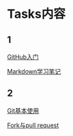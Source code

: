 # Tasks内容
## 1
[GitHub入门](https://github.com/StrayPumpkin/Task/blob/main/GitHub%E5%85%A5%E9%97%A8.md)

[Markdown学习笔记](https://github.com/StrayPumpkin/Task/blob/main/Markdown%E4%BD%BF%E7%94%A8%E7%AC%94%E8%AE%B0.md)
## 2
[Git基本使用](https://github.com/StrayPumpkin/Task/blob/main/Git%E5%9F%BA%E6%9C%AC%E4%BD%BF%E7%94%A8.md)

[Fork与pull request](https://github.com/StrayPumpkin/Task/blob/main/Fork%E4%B8%8EPull%20request.md)
